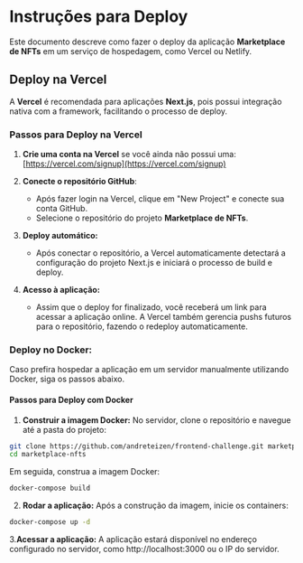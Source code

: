 # Instruções para Deploy

Este documento descreve como fazer o deploy da aplicação **Marketplace de NFTs** em um serviço de hospedagem, como Vercel ou Netlify.

## Deploy na Vercel

A **Vercel** é recomendada para aplicações **Next.js**, pois possui integração nativa com a framework, facilitando o processo de deploy.

### Passos para Deploy na Vercel

1. **Crie uma conta na Vercel** se você ainda não possui uma: [https://vercel.com/signup](https://vercel.com/signup)

2. **Conecte o repositório GitHub**:

   - Após fazer login na Vercel, clique em "New Project" e conecte sua conta GitHub.
   - Selecione o repositório do projeto **Marketplace de NFTs**.

3. **Deploy automático:**
    - Após conectar o repositório, a Vercel automaticamente detectará a configuração do projeto Next.js e iniciará o processo de build e deploy.

4. **Acesso à aplicação:** 
    - Assim que o deploy for finalizado, você receberá um link para acessar a aplicação online. A Vercel também gerencia pushs futuros para o repositório, fazendo o redeploy automaticamente.

### Deploy no Docker:
Caso prefira hospedar a aplicação em um servidor manualmente utilizando Docker, siga os passos abaixo.

####    Passos para Deploy com Docker

1. **Construir a imagem Docker:**
No servidor, clone o repositório e navegue até a pasta do projeto:

```bash
git clone https://github.com/andreteizen/frontend-challenge.git marketplace-nfts
cd marketplace-nfts
```

Em seguida, construa a imagem Docker:
```bash
docker-compose build
```

2. **Rodar a aplicação:** Após a construção da imagem, inicie os containers:
```bash
docker-compose up -d
```

3.**Acessar a aplicação:**
A aplicação estará disponível no endereço configurado no servidor, como http://localhost:3000 ou o IP do servidor.


